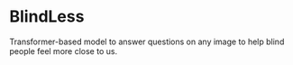 # BlindLess
Transformer-based model to answer questions on any image to help blind people feel more close to us. 
